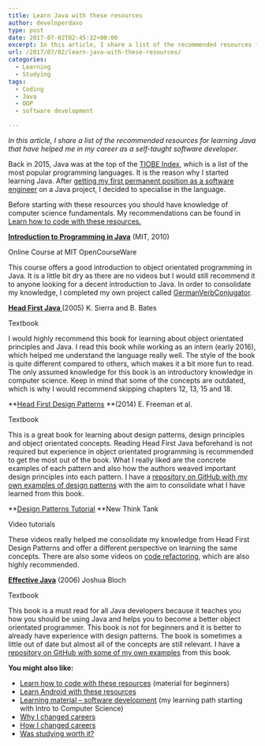 ```yaml
---
title: Learn Java with these resources
author: developerdavo
type: post
date: 2017-07-02T02:45:32+00:00
excerpt: In this article, I share a list of the recommended resources for learning Java that have helped me in my career as a self-taught software developer.
url: /2017/07/02/learn-java-with-these-resources/
categories:
  - Learning
  - Studying
tags:
  - Coding
  - Java
  - OOP
  - software development

---
```

_In this article, I share a list of the recommended resources for learning Java that have helped me in my career as a self-taught software developer._

Back in 2015, Java was at the top of the <a href="https://www.tiobe.com/tiobe-index//" target="_blank" rel="noopener noreferrer">TIOBE Index</a>, which is a list of the most popular programming languages. It is the reason why I started learning Java. After <a href="http://learnitmyway.com/2016/09/17/how-i-changed-careers/" target="_blank" rel="noopener">getting my first permanent position as a software engineer</a> on a Java project, I decided to specialise in the language.

Before starting with these resources you should have knowledge of computer science fundamentals. My recommendations can be found in <a href="http://learnitmyway.com/2017/06/04/learn-how-to-code-with-these-resources/" target="_blank" rel="noopener">Learn how to code with these resources.</a>

**<a href="https://ocw.mit.edu/courses/electrical-engineering-and-computer-science/6-092-introduction-to-programming-in-java-january-iap-2010/" target="_blank" rel="noopener noreferrer">Introduction to Programming in Java</a>** (MIT, 2010)
  
Online Course at MIT OpenCourseWare

This course offers a good introduction to object orientated programming in Java. It is a little bit dry as there are no videos but I would still recommend it to anyone looking for a decent introduction to Java. In order to consolidate my knowledge, I completed my own project called <a href="https://github.com/DeveloperDavo/GermanVerbConjugator" target="_blank" rel="noopener noreferrer">German</a><a href="https://github.com/DeveloperDavo/GermanVerbConjugator" target="_blank" rel="noopener noreferrer">VerbConjugator</a>.

**<a href="http://www.wickedlysmart.com/head-first-java/" target="_blank" rel="noopener noreferrer">Head First Java </a>**(2005) K. Sierra and B. Bates
  
Textbook

I would highly recommend this book for learning about object orientated principles and Java. I read this book while working as an intern (early 2016), which helped me understand the language really well. The style of the book is quite different compared to others, which makes it a bit more fun to read. The only assumed knowledge for this book is an introductory knowledge in computer science. Keep in mind that some of the concepts are outdated, which is why I would recommend skipping chapters 12, 13, 15 and 18.

**<a href="http://www.wickedlysmart.com/head-first-design-patterns/" target="_blank" rel="noopener noreferrer">Head First Design Patterns</a> **(2014) E. Freeman et al.
  
Textbook

This is a great book for learning about design patterns, design principles and object orientated concepts. Reading Head First Java beforehand is not required but experience in object orientated programming is recommended to get the most out of the book. What I really liked are the concrete examples of each pattern and also how the authors weaved important design principles into each pattern. I have a <a href="https://github.com/DeveloperDavo/DesignPatterns" target="_blank" rel="noopener noreferrer">repository on GitHub with my own examples of design patterns</a> with the aim to consolidate what I have learned from this book.

**<a href="http://www.newthinktank.com/videos/design-patterns-tutorial/" target="_blank" rel="noopener">Design Patterns Tutorial</a> **New Think Tank
  
Video tutorials

These videos really helped me consolidate my knowledge from Head First Design Patterns and offer a different perspective on learning the same concepts. There are also some videos on <a href="http://www.newthinktank.com/2013/01/code-refactoring/" target="_blank" rel="noopener">code refactoring</a>, which are also highly recommended.

**<a href="https://www.goodreads.com/book/show/105099.Effective_Java_Programming_Language_Guide?from_search=true" target="_blank" rel="noopener noreferrer">Effective Java</a>** (2006) Joshua Bloch
  
Textbook

This book is a must read for all Java developers because it teaches you how you should be using Java and helps you to become a better object orientated programmer. This book is not for beginners and it is better to already have experience with design patterns. The book is sometimes a little out of date but almost all of the concepts are still relevant. I have a [repository on GitHub with some of my own examples][1] from this book.

**You might also like:**

  * [Learn how to code with these resources][5] (material for beginners)
  * <a href="http://learnitmyway.com/2017/08/12/learn-android-with-these-resources/" target="_blank" rel="noopener">Learn Android with these resources</a>
  * [Learning material &#8211; software development][6] (my learning path starting with Intro to Computer Science)
  * [Why I changed careers][7]
  * [How I changed careers][8]
  * [Was studying worth it?][9]

 [1]: https://github.com/DeveloperDavo/EffectiveJava
 [5]: http://learnitmyway.com/2017/06/04/learn-how-to-code-with-these-resources/
 [6]: http://learnitmyway.com/2016/11/11/learning-material-software-development/
 [7]: http://learnitmyway.com/2016/08/10/why-i-changed-careers/
 [8]: http://learnitmyway.com/2016/09/17/how-i-changed-careers/
 [9]: http://learnitmyway.com/2016/10/12/was-studying-worth-it/